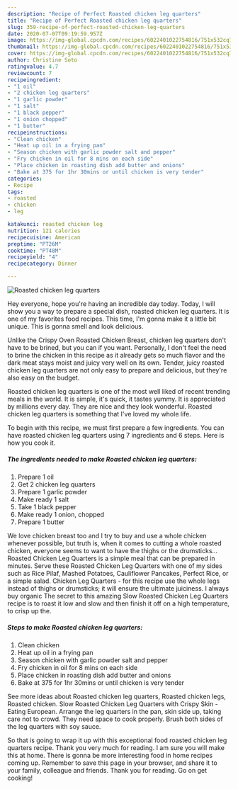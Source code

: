 ```yaml
---
description: "Recipe of Perfect Roasted chicken leg quarters"
title: "Recipe of Perfect Roasted chicken leg quarters"
slug: 359-recipe-of-perfect-roasted-chicken-leg-quarters
date: 2020-07-07T09:19:59.957Z
image: https://img-global.cpcdn.com/recipes/6022401022754816/751x532cq70/roasted-chicken-leg-quarters-recipe-main-photo.jpg
thumbnail: https://img-global.cpcdn.com/recipes/6022401022754816/751x532cq70/roasted-chicken-leg-quarters-recipe-main-photo.jpg
cover: https://img-global.cpcdn.com/recipes/6022401022754816/751x532cq70/roasted-chicken-leg-quarters-recipe-main-photo.jpg
author: Christine Soto
ratingvalue: 4.7
reviewcount: 7
recipeingredient:
- "1 oil"
- "2 chicken leg quarters"
- "1 garlic powder"
- "1 salt"
- "1 black pepper"
- "1 onion chopped"
- "1 butter"
recipeinstructions:
- "Clean chicken"
- "Heat up oil in a frying pan"
- "Season chicken with garlic powder salt and pepper"
- "Fry chicken in oil for 8 mins on each side"
- "Place chicken in roasting dish add butter and onions"
- "Bake at 375 for 1hr 30mins or until chicken is very tender"
categories:
- Recipe
tags:
- roasted
- chicken
- leg

katakunci: roasted chicken leg 
nutrition: 121 calories
recipecuisine: American
preptime: "PT26M"
cooktime: "PT48M"
recipeyield: "4"
recipecategory: Dinner

---
```



![Roasted chicken leg quarters](https://img-global.cpcdn.com/recipes/6022401022754816/751x532cq70/roasted-chicken-leg-quarters-recipe-main-photo.jpg)

Hey everyone, hope you're having an incredible day today. Today, I will show you a way to prepare a special dish, roasted chicken leg quarters. It is one of my favorites food recipes. This time, I'm gonna make it a little bit unique. This is gonna smell and look delicious.

Unlike the Crispy Oven Roasted Chicken Breast, chicken leg quarters don&#39;t have to be brined, but you can if you want. Personally, I don&#39;t feel the need to brine the chicken in this recipe as it already gets so much flavor and the dark meat stays moist and juicy very well on its own. Tender, juicy roasted chicken leg quarters are not only easy to prepare and delicious, but they&#39;re also easy on the budget.

Roasted chicken leg quarters is one of the most well liked of recent trending meals in the world. It is simple, it's quick, it tastes yummy. It is appreciated by millions every day. They are nice and they look wonderful. Roasted chicken leg quarters is something that I've loved my whole life.


To begin with this recipe, we must first prepare a few ingredients. You can have roasted chicken leg quarters using 7 ingredients and 6 steps. Here is how you cook it.

<!--inarticleads1-->

##### The ingredients needed to make Roasted chicken leg quarters:

1. Prepare 1 oil
1. Get 2 chicken leg quarters
1. Prepare 1 garlic powder
1. Make ready 1 salt
1. Take 1 black pepper
1. Make ready 1 onion, chopped
1. Prepare 1 butter


We love chicken breast too and I try to buy and use a whole chicken whenever possible, but truth is, when it comes to cutting a whole roasted chicken, everyone seems to want to have the thighs or the drumsticks… Roasted Chicken Leg Quarters is a simple meal that can be prepared in minutes. Serve these Roasted Chicken Leg Quarters with one of my sides such as Rice Pilaf, Mashed Potatoes, Cauliflower Pancakes, Perfect Rice, or a simple salad. Chicken Leg Quarters - for this recipe use the whole legs instead of thighs or drumsticks; it will ensure the ultimate juiciness. I always buy organic The secret to this amazing Slow Roasted Chicken Leg Quarters recipe is to roast it low and slow and then finish it off on a high temperature, to crisp up the. 

<!--inarticleads2-->

##### Steps to make Roasted chicken leg quarters:

1. Clean chicken
1. Heat up oil in a frying pan
1. Season chicken with garlic powder salt and pepper
1. Fry chicken in oil for 8 mins on each side
1. Place chicken in roasting dish add butter and onions
1. Bake at 375 for 1hr 30mins or until chicken is very tender


See more ideas about Roasted chicken leg quarters, Roasted chicken legs, Roasted chicken. Slow Roasted Chicken Leg Quarters with Crispy Skin - Eating European. Arrange the leg quarters in the pan, skin side up, taking care not to crowd. They need space to cook properly. Brush both sides of the leg quarters with soy sauce. 

So that is going to wrap it up with this exceptional food roasted chicken leg quarters recipe. Thank you very much for reading. I am sure you will make this at home. There is gonna be more interesting food in home recipes coming up. Remember to save this page in your browser, and share it to your family, colleague and friends. Thank you for reading. Go on get cooking!
